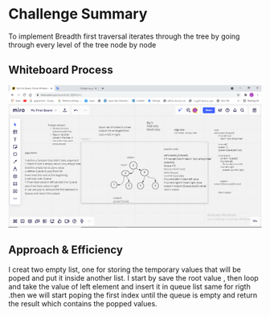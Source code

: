 # Challenge Summary
<!-- Description of the challenge -->
To implement Breadth first traversal iterates through the tree by going through every
level of the tree node by node

## Whiteboard Process
<!-- Embedded whiteboard image -->
![image](whiteboard.md.png)
## Approach & Efficiency
<!-- What approach did you take? Why? What is the Big O space/time for this approach? -->
I creat two empty list, one for storing the temporary values that will  be poped and put it inside another list.
I start by save  the root value  , then loop and take the value of left element and insert it in queue list same for rigth .then we will start poping the first index until the queue is empty and return the result which contains the popped values.
